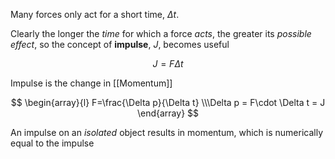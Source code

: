 Many forces only act for a short time, $\Delta t$. 

Clearly the longer the *time* for which a force *acts*, the greater its *possible effect*, so the concept of **impulse**, $J$, becomes useful

$$J = F\Delta t$$

Impulse is the change in [[Momentum]]

$$
\begin{array}{l}
F=\frac{\Delta p}{\Delta t} \\\Delta p = F\cdot \Delta t = J 
\end{array}
$$

An impulse on an *isolated* object results in momentum, which is numerically equal to the impulse

